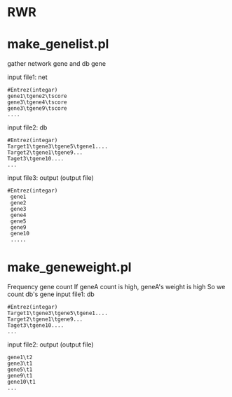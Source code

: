 # RWR

make_genelist.pl
====================
gather network gene and db gene 

input file1: net 
`````````````````````
#Entrez(integar)
gene1\tgene2\tscore
gene3\tgene4\tscore
gene3\tgene9\tscore
....
```````````````````````
input file2: db
``````````````````````
#Entrez(integar)
Target1\tgene3\tgene5\tgene1....
Target2\tgene1\tgene9...
Taget3\tgene10....
...
```````````````````````
input file3: output (output file)
`````````````````````
#Entrez(integar)
 gene1
 gene2
 gene3
 gene4
 gene5
 gene9
 gene10
 .....
 ``````````````````````````
 make_geneweight.pl
 ========================
 Frequency gene count
 If geneA count is high, geneA's weight is high
 So we count db's gene
 input file1: db
 `````````````````
 #Entrez(integar)
Target1\tgene3\tgene5\tgene1....
Target2\tgene1\tgene9...
Taget3\tgene10....
...
``````````````````
input file2: output (output file)
```````````````````
gene1\t2
gene3\t1
gene5\t1
gene9\t1
gene10\t1
...
```````````````````

 
 

